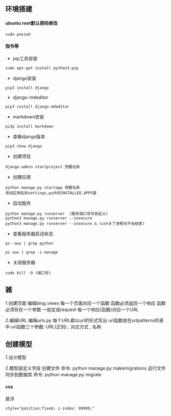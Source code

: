 ## 环境搭建
#### ubuntu root默认密码修改
```
sudo passwd
```

#### 指令等
- pip工具安装
```
sudo apt-get install python3-pip
```

- django安装
```
pip3 install django
```

- django-mdeditor
```
pip3 install django-mdeditor
```

- markdown安装
```
pi3p install markdown
```

- 查看django版本
```
pip3 show django
```

- 创建项目
```
django-admin startproject 想要名称
```

- 创建应用
```
python manage.py startapp 想要名称
添加应用名到settings.py中的INSTALLED_APPS里
```

- 启动服务
```
python manage.py runserver  (服务端口号可自定义)
python3 manage.py runserver --insecure
python3 manage.py runserver --insecure & (ssh关了进程也不会结束)
```

- 查看服务器启动状态
```
ps -aux | grep python

ps aux | grep -i manage
```

- 关闭服务器
```
sudo kill -9 (端口号)
```

## 雑

1.创建页面
    编辑blog.views
        每一个页面对应一个函数 函数必须返回一个响应
        函数必须存在一个参数 一般定成request
        每一个响应(函数)对应一个URL

2.编辑URL
    编辑urls.py
        每个URL都以url的形式写出
        url函数放在urlpatterns列表中
        url函数三个参数: URL(正则) , 对应方式 , 名称

## 创建模型
1.设计模型

2.模型层定义字段
    创建文件
        命令: python manage.py makemigrations
    运行文件 同步到数据库
        命令: python manage.py migrate


#### css
悬浮
```
style="position:fixed; z-index: 99999;"
``` 